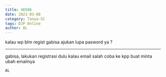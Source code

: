 ```yaml
---
title: 46506
date: 2021-03-08
category: Tanya-SC
tags: DJP Online
author: AL
---
```


kalau wp blm regist gabisa ajukan lupa pasword ya ?

---

gabisa, lakukan registrasi dulu kalau email salah coba ke kpp buat minta ubah emailnya

`AL`
